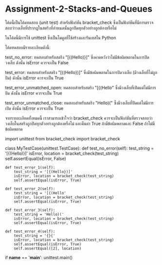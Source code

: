 # Assignment-2-Stacks-and-Queues

โค้ดนี้เป็นโค้ดทดสอบ (unit test) สำหรับฟังก์ชัน bracket_check ซึ่งเป็นฟังก์ชันที่มีการตรวจสอบว่าวงเล็บที่ปรากฏในสตริงที่กำหนดนั้นถูกปิดทุกตัวอย่างถูกต้องหรือไม่

ในโค้ดนี้มีการใช้ unittest ซึ่งเป็นโมดูลที่ใช้สร้างและรันเทสใน Python

โค้ดทดสอบมีรายละเอียดดังนี้:

test_no_error: ทดสอบสำหรับสตริง "[{(Hello)}]" ซึ่งคาดหวังว่าไม่มีข้อผิดพลาดในการปิดวงเล็บ ดังนั้น isError ควรจะเป็น False

test_error: ทดสอบสำหรับสตริง "[{(Hello})]" ซึ่งมีข้อผิดพลาดในการปิดวงเล็บ (มีวงเล็บที่ไม่ถูกปิด) ดังนั้น isError ควรจะเป็น True

test_error_unmatched_open: ทดสอบสำหรับสตริง "[{(Hello" ซึ่งมีวงเล็บที่เปิดแต่ไม่มีการปิด ดังนั้น isError ควรจะเป็น True

test_error_unmatched_close: ทดสอบสำหรับสตริง "Hello)(" ซึ่งมีวงเล็บที่ปิดแต่ไม่มีการเปิด ดังนั้น isError ควรจะเป็น True

จากรายละเอียดทั้งหมดนี้ เราสามารถเข้าใจว่า bracket_check ควรจะเป็นฟังก์ชันที่ตรวจสอบว่าวงเล็บในสตริงถูกปิดทุกตัวอย่างถูกต้องหรือไม่ และคืนค่า True ถ้ามีข้อผิดพลาดและ False ถ้าไม่มีข้อผิดพลาด

import unittest
from bracket_check import bracket_check


class MyTestCase(unittest.TestCase):
    def test_no_error(self):
        test_string = '[{(Hello)}]'
        isError, location = bracket_check(test_string)
        self.assertEqual(isError, False)

    def test_error_1(self):
        test_string = '[{(Hello})]'
        isError, location = bracket_check(test_string)
        self.assertEqual(isError, True)

    def test_error_2(self):
        test_string = '[{(Hello'
        isError, location = bracket_check(test_string)
        self.assertEqual(isError, True)

    def test_error_3(self):
        test_string = 'Hello)('
        isError, location = bracket_check(test_string)
        self.assertEqual(isError, True)

    def test_error_4(self):
        test_string = '{}{'
        isError, location = bracket_check(test_string)
        self.assertEqual(isError, True)
        self.assertEqual([2], location)


if __name__ == '__main__':
    unittest.main()
